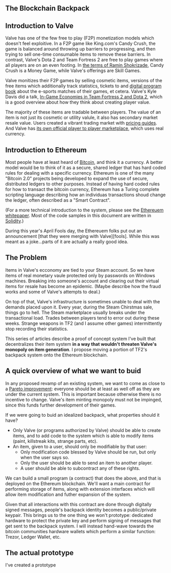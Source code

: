 The Blockchain Backpack
-----------------------

## Introduction to Valve

Valve has one of the few free to play (F2P) monetization models which doesn't feel exploitive. In a F2P game like King.com's Candy Crush, the game is balanced around throwing up barriers to progressing, and then trying to sell one-time consumable items to remove these barriers. In contrast, Valve's Dota 2 and Team Fortress 2 are free to play games where all players are on an even footing. In [the terms of Ramin Shokrizade][topf2p], Candy Crush is a Money Game, while Valve's offerings are Skill Games.

Valve monitizes their F2P games by selling cosmetic items, versions of the free items which additionally track statistics, tickets to and [digital program book][compendium] about the e-sports matches of their games, et cetera. Valve's Kyle Davis did a talk, [In-Game Economies in Team Fortress 2 and Dota 2][davistalk], which is a good overview about how they think about creating player value.

The majority of these items are tradable between players. The value of an item is not just its cosmetic or utility valule, it also has secondary market resale value. Users created a vibrant trading market with [pricing guides][bptf]. And Valve has [its own official player to player marketplace][scm], which uses real currency.

[topf2p]: http://www.gamasutra.com/blogs/RaminShokrizade/20130626/194933/The_Top_F2P_Monetization_Tricks.php
[compendium]: http://www.dota2.com/international/compendium/0/1/0/
[davistalk]: https://youtu.be/RHC-uGDbu7s
[bptf]: https://backpack.tf/
[scm]: http://steamcommunity.com/market

## Introduction to Ethereum

Most people have at least heard of [Bitcoin][bitcoin], and think it a currency. A better model would be to think of it as a secure, shared ledger that has hard coded rules for dealing with a specific currency. Ethereum is one of the many "Bitcoin 2.0" projects being developed to expand the use of secure, distributed ledgers to other purposes. Instead of having hard coded rules for how to transact the bitcoin currency, Ethereum has a Turing complete scripting language describing how an individuas transactions shoud change the ledger, often described as a "Smart Contract".

(For a more technical introduction to the system, please see the [Ethereuem whitepaper][whitepaper]. Most of the code samples in this document are written in [Solidity][sol].)

During this year's April Fools day, the Ethereuem folks put out an announcement [that they were merging with Valve][fools]. While this was meant as a joke...parts of it are actually a really good idea.

[bitcoin]: https://bitcoin.org/
[whitepaper]: https://github.com/ethereum/wiki/wiki/White-Paper
[sol]: https://github.com/ethereum/wiki/wiki/Solidity-Tutorial
[fool]: https://blog.ethereum.org/2015/04/01/ethereums-unexpected-future-direction/

## The Problem

Items in Valve's ecconomy are tied to your Steam account. So we have items of real monetary vaule protected only by passwords on Windows machines. Breaking into someone's account and clearing out their virtual items for resale has become an epidemic. (Maybe describe how the fraud works and some of Valve's attempts to deal.)

On top of that, Valve's infrastructure is sometimes unable to deal with the demands placed upon it. Every year, during the Steam Chirstmas sale, things go to hell. The Steam marketplace usually breaks under the transactional load. Trades between players tend to error out during these weeks. Strange weapons in TF2 (and I assume other games) intermittently stop recording their statistics.

This series of articles describe a proof of concept system I've built that decentralizes their item system **in a way that wouldn't threaten Valve's monopoly on item generation**. I propose moving a portion of TF2's backpack system onto the Ethereum blockchain.

## A quick overview of what we want to buid

In any proposed revamp of an existing system, we want to come as close to a [Pareto improvement][pareto]: everyone should be at least as well off as they are under the current system. This is important because otherwise there is no incentive to change. Valve's item minting monopoly must not be impinged, since this funds further development of their games.

If we were going to buid an idealized backpack, what properties should it have?

* Only Valve (or programs authorized by Valve) should be able to create items,
  and to add code to the system which is able to modify items (paint,
  killstreak kits, strange parts, etc).
* An item, given to a user, should only be modifiable by that user:
  * Only modification code blessed by Valve should be run, but only when the
    user says so.
  * Only the user should be able to send an item to another player.
  * A user should be able to subcontract any of these rights.

We can build a small program (a contract) that does the above, and that is deployed on the Ethereum blockchain. We'll want a main contract for performing storage of items, along with extension interfaces which will allow item modification and futher expansion of the system.

Given that all interactions with this contract are done through digitally signed messages, people's backpack identity becomes a public/private keypair. This brings us to the one thing we won't prototype: dedicated hardware to protect the private key and perform signing of messages that get sent to the backpack system. I will instead hand-wave towards the bitcoin communities hardware wallets which perform a similar function: Trezor, Ledger Wallet, etc.

[pareto]: http://en.wikipedia.org/wiki/Pareto_efficiency

## The actual prototype

I've created a prototype 

